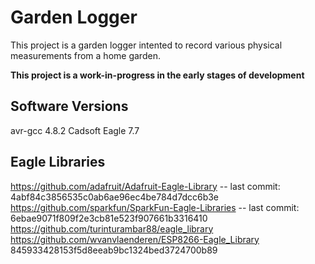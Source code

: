 Garden Logger
=============

This project is a garden logger intented to record various
physical measurements from a home garden.

**This project is a work-in-progress in the early stages of development**


Software Versions
-----------------

avr-gcc 4.8.2
Cadsoft Eagle 7.7

Eagle Libraries
---------------

https://github.com/adafruit/Adafruit-Eagle-Library -- last commit: 4abf84c3856535c0ab6ae96ec4be784d7dcc6b3e
https://github.com/sparkfun/SparkFun-Eagle-Libraries -- last commit: 6ebae9071f809f2e3cb81e523f907661b3316410
https://github.com/turinturambar88/eagle_library
https://github.com/wvanvlaenderen/ESP8266-Eagle_Library 845933428153f5d8eeab9bc1324bed3724700b89
